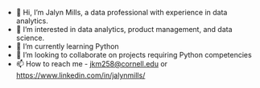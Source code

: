 - 👋 Hi, I’m Jalyn Mills, a data professional with experience in data analytics.
- 👀 I’m interested in data analytics, product management, and data science.
- 🌱 I’m currently learning Python
- 💞️ I’m looking to collaborate on projects requiring Python competencies 
- 📫 How to reach me - jkm258@cornell.edu or https://www.linkedin.com/in/jalynmills/

<!---
millsjalyn/millsjalyn is a ✨ special ✨ repository because its `README.md` (this file) appears on your GitHub profile.
You can click the Preview link to take a look at your changes.
--->
